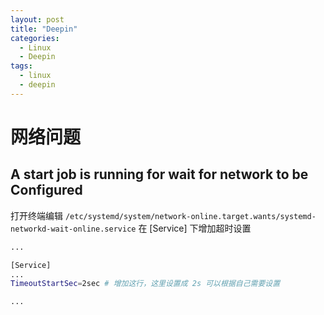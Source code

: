 ```yaml
---
layout: post
title: "Deepin"
categories:
  - Linux
  - Deepin
tags:
  - linux
  - deepin
---
```


# 网络问题
## A start job is running for wait for network to be Configured
打开终端编辑 ```/etc/systemd/system/network-online.target.wants/systemd-networkd-wait-online.service``` 在 [Service] 下增加超时设置
```bash
...

[Service]
...
TimeoutStartSec=2sec # 增加这行，这里设置成 2s 可以根据自己需要设置

...
```
